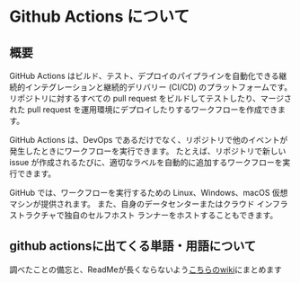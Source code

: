 # Github Actions について

## 概要
GitHub Actions はビルド、テスト、デプロイのパイプラインを自動化できる継続的インテグレーションと継続的デリバリー (CI/CD) のプラットフォームです。
リポジトリに対するすべての pull request をビルドしてテストしたり、マージされた pull request を運用環境にデプロイしたりするワークフローを作成できます。

GitHub Actions は、DevOps であるだけでなく、リポジトリで他のイベントが発生したときにワークフローを実行できます。
たとえば、リポジトリで新しい issue が作成されるたびに、適切なラベルを自動的に追加するワークフローを実行できます。

GitHub では、ワークフローを実行するための Linux、Windows、macOS 仮想マシンが提供されます。
また、自身のデータセンターまたはクラウド インフラストラクチャで独自のセルフホスト ランナーをホストすることもできます。

## github actionsに出てくる単語・用語について
調べたことの備忘と、ReadMeが長くならないよう[こちらのwiki](https://github.com/Tyumita/github_actions_learning/wiki/%E5%8D%98%E8%AA%9E%E3%81%AB%E3%81%A4%E3%81%84%E3%81%A6)にまとめます



[^1]: プログラム内にシリアルキーなど固有情報を決め打ちすること。「開発環境が安全である」という条件が強制されるため非常に悪いプログラミング作法といわれる。